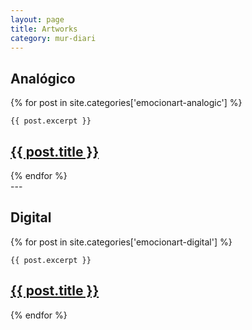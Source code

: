 ```yaml
---
layout: page
title: Artworks
category: mur-diari
---
```

<h2>Analógico</h2>
<div class="posts clearfix">
  {% for post in site.categories['emocionart-analogic'] %}
  <div class="post">

    {{ post.excerpt }}    

  <h2 class="post-title">
      <a href="{{ post.url }}">
        {{ post.title }}
      </a>
    </h2>
    <p class="text-center"><a href="{{ post.url }}"><i class="fa fa-lg fa-plus-square-o"></i></a></p>
    </div>
  {% endfor %}
</div>
---
<h2>Digital</h2>
<div class="posts clearfix">
  {% for post in site.categories['emocionart-digital'] %}
  <div class="post">

    {{ post.excerpt }}    

  <h2 class="post-title">
      <a href="{{ post.url }}">
        {{ post.title }}
      </a>
    </h2>
    <p class="text-center"><a href="{{ post.url }}"><i class="fa fa-lg fa-plus-square-o"></i></a></p>
    </div>
  {% endfor %}
</div>